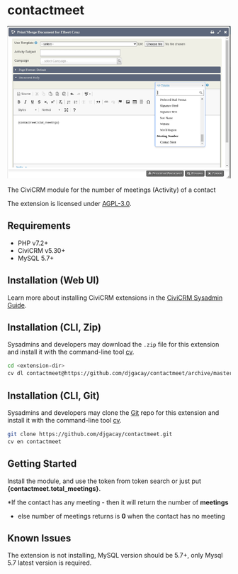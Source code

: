 # contactmeet

![Screenshot](/images/screenshot.png)

The CiviCRM module for the number of meetings (Activity) of a contact

The extension is licensed under [AGPL-3.0](LICENSE.txt).

## Requirements

* PHP v7.2+
* CiviCRM v5.30+
* MySQL 5.7+

## Installation (Web UI)

Learn more about installing CiviCRM extensions in the [CiviCRM Sysadmin Guide](https://docs.civicrm.org/sysadmin/en/latest/customize/extensions/).

## Installation (CLI, Zip)

Sysadmins and developers may download the `.zip` file for this extension and
install it with the command-line tool [cv](https://github.com/civicrm/cv).

```bash
cd <extension-dir>
cv dl contactmeet@https://github.com/djgacay/contactmeet/archive/master.zip
```

## Installation (CLI, Git)

Sysadmins and developers may clone the [Git](https://en.wikipedia.org/wiki/Git) repo for this extension and
install it with the command-line tool [cv](https://github.com/civicrm/cv).

```bash
git clone https://github.com/djgacay/contactmeet.git
cv en contactmeet
```

## Getting Started

Install the module, and use the token from token search or just put **{contactmeet.total_meetings}**. 

*If the contact has any meeting - then it will return the number of **meetings**
* else number of meetings returns is **0** when the contact has no meeting


## Known Issues

The extension is not installing, MySQL version should be 5.7+, only Mysql 5.7 latest version is required. 
